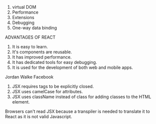<!-- Question 2 -->
1. virtual DOM 
2. Performance
3. Extensions
4. Debugging
5. One-way data binding


<!-- QUESTION 3 -->
ADVANTAGES OF REACT
1. It is easy to learn.
2. It's components are reusable.
3. It has improved performance.
4. It has dedicated tools for easy debugging.
5. It is used for the development of both web and mobile apps.
  
  

<!-- QUESTION 4. -->
Jordan Walke 
Facebook


<!-- QUESTION 5 -->
1. JSX requires tags to be explicitly closed. 
2. JSX uses camelCase for attributes.
3. JSX uses className instead of class for adding classes to the HTML element.


<!-- QUESTION 6 -->
Browsers can't read JSX because a transpiler is needed to translate it to React as it is not valid Javascript.

